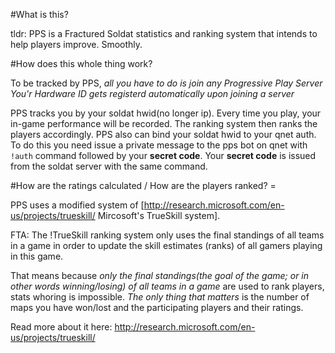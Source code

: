#What is this?

tldr:
PPS is a Fractured Soldat statistics and ranking system that intends to help players improve. Smoothly.

#How does this whole thing work?

To be tracked by PPS, *all you have to do is join any Progressive Play Server*
*You'r Hardware ID gets registerd automatically upon joining a server*

PPS tracks you by your soldat hwid(no longer ip). 
Every time you play, your in-game performance will be recorded. The ranking system then ranks the players accordingly.
PPS also can bind your soldat hwid to your qnet auth. To do this you need issue a private message to the pps bot on qnet 
with `!auth` command followed by your **secret code**. Your **secret code** is issued from the soldat server with the same command.

#How are the ratings calculated / How are the players ranked? =

PPS uses a modified system of [http://research.microsoft.com/en-us/projects/trueskill/ Mircosoft's TrueSkill system].

FTA:
The !TrueSkill ranking system only uses the final standings of all teams in a game in order to update the skill estimates (ranks) of all gamers playing in this game.

That means because *only the final standings(the goal of the game; or in other words winning/losing) of all teams in a game* are used to rank players, stats whoring is impossible. *The only thing that matters* is the number of maps you have won/lost and the participating players and their ratings.

Read more about it here:
http://research.microsoft.com/en-us/projects/trueskill/

